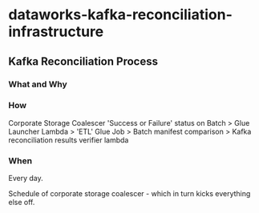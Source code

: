 # dataworks-kafka-reconciliation-infrastructure

## Kafka Reconciliation Process

### What and Why

### How
Corporate Storage Coalescer 'Success or Failure' status on Batch > Glue Launcher Lambda > 'ETL' Glue Job > Batch manifest comparison > Kafka reconciliation results verifier lambda

### When
Every day.

Schedule of corporate storage coalescer - which in turn kicks everything else off.

